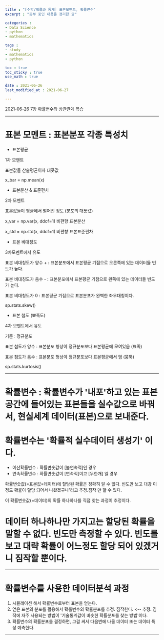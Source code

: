 ```yaml
---
title : "[수학/확률과 통계] 표본모멘트, 확률변수"
excerpt : "공부 중인 내용을 정리한 글"

categories : 
- Data Science
- python
- mathematics

tags : 
- study
- mathematics
- python

toc : true 
toc_sticky : true 
use_math : true

date : 2021-06-26
last_modified_at : 2021-06-27

---
```

2021-06-26 7장 확률변수와 상관관계 복습 

---

# 표본 모멘트 : 표본분포 각종 특성치 
- 표본평균 

1차 모멘트

표본값들 산술평균이자 대푯값

x_bar = np.mean(x)

- 표본분산 & 표준편차

2차 모멘트

표본값들이 평균에서 떨어진 정도 (분포의 대푯값)

x_var = np.var(x, ddof=1) 비편향 표본분산

x_std = np.std(x, ddof=1) 비편향 표본표준편차


- 표본 비대칭도 

3차모멘트에서 유도

표본 비대칭도가 양수 + : 표본분포에서 표본평균 기점으로 오른쪽에 있는 데이터들 빈도가 높다. 

표본 비대칭도가 음수 - : 표본분포에서 표본평균 기점으로 왼쪽에 있는 데이터들 빈도가 높다. 

표본 비대칭도가 0 : 표본평균 기점으로 표본분포가 완벽한 좌우대칭이다. 

sp.stats.skew()

- 표본 첨도 (뾰족도)

4차 모멘트에서 유도

기준 : 정규분포 

표본 첨도가 양수 : 표본분포 형상이 정규분포보다 표본평균에 모여있음 (뾰족)

표본 첨도가 음수 : 표본분포 형상이 정규분포보다 표본평균에서 멈 (뭉툭)

sp.stats.kurtosis()


---
# 확률변수 : 확률변수가 '내포'하고 있는 표본공간에 들어있는 표본들을 실수값으로 바꿔서, 현실세계 데이터(표본)으로 보내준다. 
# 확률변수는 '확률적 실수데이터 생성기' 이다. 

- 이산확률변수 : 확률변숫값이 [불연속적]인 경우 
- 연속확률변수 : 확률변숫값이 [연속적]이고 [무한개] 일 경우 

확률변숫값(=표본값=데이터)에 할당된 확률은 정확히 알 수 없다. 빈도만 보고 대강 이정도 확률이 할당 되어서 나왔겠구나'라고 추정.짐작 만 할 수 있다. 

이 확률변숫값(=데이터)의 확률 하나하나를 직접 찾는 과정이 추정이다. 

# 데이터 하나하나만 가지고는 할당된 확률을 말할 수 없다. 빈도만 측정할 수 있다. 빈도를 보고 대략 확률이 어느정도 할당 되어 있겠거니 짐작할 뿐이다. 


---
# 확률변수를 사용한 데이터분석 과정

1. 시뮬레이션 해서 확률변수로부터 표본을 얻는다. 
2. 얻은 표본의 분포를 활용해서 확룰변수의 확률분포를 추정. 짐작한다. <-- 추정. 짐작에 자주 사용되는 방법이 '기술통계값이 비슷한 확률분포를 찾는 방법'이다. 
3. 확률변수의 확률분포를 결정하면, 그걸 써서 다음번에 나올 데이터 또는 데이터 특성 예측한다. 

---








